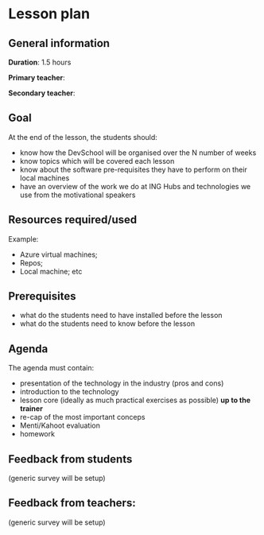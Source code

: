 # Lesson plan

## General information

**Duration**: 1.5 hours

**Primary teacher**: 

**Secondary teacher**: 

## Goal
At the end of the lesson, the students should:
- know how the DevSchool will be organised over the N number of weeks
- know topics which will be covered each lesson
- know about the software pre-requisites they have to perform on their local machines
- have an overview of the work we do at ING Hubs and technologies we use from the motivational speakers

## Resources required/used
Example:
- Azure virtual machines;
- Repos;
- Local machine; etc

## Prerequisites
- what do the students need to have installed before the lesson
- what do the students need to know before the lesson

## Agenda
The agenda must contain:
- presentation of the technology in the industry (pros and cons)
- introduction to the technology
- lesson core (ideally as much practical exercises as possible) **up to the trainer**
- re-cap of the most important conceps
- Menti/Kahoot evaluation
- homework

## Feedback from students
(generic survey will be setup)

## Feedback from teachers:
(generic survey will be setup)

